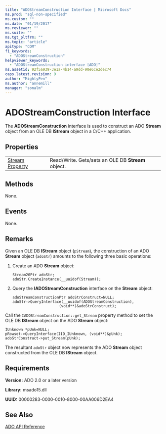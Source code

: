 ```yaml
---
title: "ADOStreamConstruction Interface | Microsoft Docs"
ms.prod: "sql-non-specified"
ms.custom: ""
ms.date: "01/19/2017"
ms.reviewer: ""
ms.suite: ""
ms.tgt_pltfrm: ""
ms.topic: "article"
apitype: "COM"
f1_keywords: 
  - "ADOStreamConstruction"
helpviewer_keywords: 
  - "ADOStreamConstruction interface [ADO]"
ms.assetid: 92f5a939-3e1a-4b14-a9dd-90e6ce2dec74
caps.latest.revision: 9
author: "MightyPen"
ms.author: "annemill"
manager: "sonalm"
---
```

# ADOStreamConstruction Interface
The **ADOStreamConstruction** interface is used to construct an ADO **Stream** object from an OLE DB **IStream** object in a C/C++ application.  
  
## Properties  
  
|||  
|-|-|  
|[Stream Property](../../../ado/reference/ado-api/stream-property.md)|Read/Write. Gets/sets an OLE DB **Stream** object.|  
  
## Methods  
 None.  
  
## Events  
 None.  
  
## Remarks  
 Given an OLE DB **IStream** object (`pStream`), the construction of an ADO **Stream** object (`adoStr`) amounts to the following three basic operations:  
  
1.  Create an ADO **Stream** object:  
  
    ```  
    Stream20Ptr adoStr;  
    adoStr.CreateInstance(__uuidof(Stream));  
    ```  
  
2.  Query the **IADOStreamConstruction** interface on the **Stream** object:  
  
    ```  
    adoStreamConstructionPtr adoStrConstruct=NULL;  
    adoStr->QueryInterface(__uuidof(ADOStreamConstruction),  
                         (void**)&adoStrConstruct);  
    ```  
  
 Call the `IADOStreamConstruction::get_Stream` property method to set the OLE DB **IStream** object on the ADO **Stream** object:  
  
```  
IUnknown *pUnk=NULL;  
pRowset->QueryInterface(IID_IUnknown, (void**)&pUnk);  
adoStrConstruct->put_Stream(pUnk);  
```  
  
 The resultant `adoStr` object now represents the ADO **Stream** object constructed from the OLE DB **IStream** object.  
  
## Requirements  
 **Version:** ADO 2.0 or a later version  
  
 **Library:** msado15.dll  
  
 **UUID:** 00000283-0000-0010-8000-00AA006D2EA4  
  
## See Also  
 [ADO API Reference](../../../ado/reference/ado-api/ado-api-reference.md)